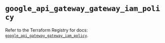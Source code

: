 # `google_api_gateway_gateway_iam_policy`

Refer to the Terraform Registry for docs: [`google_api_gateway_gateway_iam_policy`](https://registry.terraform.io/providers/hashicorp/google-beta/6.46.0/docs/resources/google_api_gateway_gateway_iam_policy).
